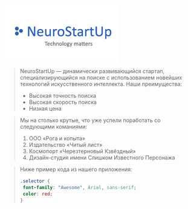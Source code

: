 ![](./logo.png)

> NeuroStartUp — динамически развивающийся стартап, специализирующийся на поиске с использованием новейших технологий искусственного интеллекта.
> Наши преимущества:
> * Высокая точность поиска
> * Высокая скорость поиска
> * Низкая цена

> Мы на столько крутые, что уже успели поработать со следующими команиями:
>1. ООО «Рога и копыта»
>2. Издательство «Читый лист»
>3. Космопорт «Черезтерновый Кзвёздный»
>4. Дизайн-студия имени Слишком Известного Персонажа

> Ниже пример кода из нашего приложения:
>```css
>.selector {
>  font-family: "Awesome", Arial, sans-serif;
>  color: red;
>}
>```

